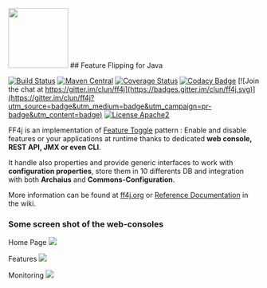 <img src="http://ff4j.org/images/ff4j.png" height="120px" />
## Feature Flipping for Java

[![Build Status](https://travis-ci.org/clun/ff4j.svg?branch=master)](https://travis-ci.org/clun/ff4j)
[![Maven Central](https://maven-badges.herokuapp.com/maven-central/org.ff4j/ff4j-core/badge.svg)](https://maven-badges.herokuapp.com/maven-central/org.ff4j/ff4j-core/) 
[![Coverage Status](https://coveralls.io/repos/clun/ff4j/badge.svg?branch=master&service=github)](https://coveralls.io/github/clun/ff4j?branch=master)
[![Codacy Badge](https://api.codacy.com/project/badge/grade/c900676eb9674bc48c246dc112e60e16)](https://www.codacy.com/app/cedrick-lunven/ff4j)
[![Join the chat at https://gitter.im/clun/ff4j](https://badges.gitter.im/clun/ff4j.svg)](https://gitter.im/clun/ff4j?utm_source=badge&utm_medium=badge&utm_campaign=pr-badge&utm_content=badge)
[![License Apache2](https://img.shields.io/hexpm/l/plug.svg)](http://www.apache.org/licenses/LICENSE-2.0)

FF4j is an implementation of [Feature Toggle](http://martinfowler.com/bliki/FeatureToggle.html) pattern : Enable and disable features or your applications at runtime thanks to dedicated **web console, REST API, JMX or even CLI**.

It handle also properties and provide generic interfaces to work with **configuration properties**, store them in 10 differents DB and integration with both **Archaius** and **Commons-Configuration**. 

More information can be found at [ff4j.org](http://ff4j.org) or [Reference Documentation](https://github.com/clun/ff4j/wiki) in the wiki.

### Some screen shot of the web-consoles

Home Page
<img src="http://ff4j.org/wiki/console-1.6-home.png" /> 

Features
<img src="http://ff4j.org/wiki/console-1.6-features.jpg" /> 

Monitoring
<img src="http://ff4j.org/wiki/console-1.6-monitoring.png" /> 
